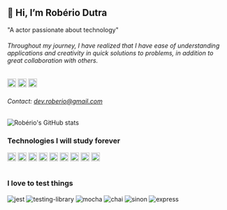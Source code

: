 ## 👋 Hi, I’m Robério Dutra
<p>"A actor passionate about technology"</p>

###### Throughout my journey, I have realized that I have ease of understanding applications and creativity in quick solutions to problems, in addition to great collaboration with others.

<div style="display: inline">
  <a href="https://www.linkedin.com/in/roberiodutra/"> <img src="https://img.shields.io/badge/LinkedIn-0077B5?style=for-the-badge&logo=linkedin&logoColor=white" alt="Linkedin" height="20"></a>
  <a href="https://roberio.dev"> <img src="https://img.shields.io/badge/Portfolio-1f425f.svg" alt="portfolio" height="20"></a>
  <a href="mailto:dev.roberio@gmail.com"> <img src="https://img.shields.io/badge/Gmail-D14836?style=for-the-badge&logo=gmail&logoColor=white" alt="gmail" height="20"></a>
 </div><br/>

 ###### Contact: dev.roberio@gmail.com

![Robério's GitHub stats](https://github-readme-stats.vercel.app/api?username=roberiodutra&show_icons=true&icon_color=2f55a1&border_color=181e40&theme=dark)

### Technologies I will study forever
<div style="display: inline_block">
  <img align="center" alt="js" src="https://img.shields.io/badge/JavaScript-F7DF1E?style=for-the-badge&logo=javascript&logoColor=black" height="20" />
  <img align="center" alt="react" src="https://img.shields.io/badge/React-20232A?style=for-the-badge&logo=react&logoColor=61DAFB" height="20"/>
  <img align="center" alt="nodejs" src="https://img.shields.io/badge/Node.js-43853D?style=for-the-badge&logo=node.js&logoColor=white" height="20"/>
  <img align="center" alt="ts" src="https://img.shields.io/badge/TypeScript-007ACC?style=for-the-badge&logo=typescript&logoColor=white" height="20"/>
  <img align="center" alt="html5" src="https://img.shields.io/badge/HTML5-E34F26?style=for-the-badge&logo=html5&logoColor=white" height="20"/>
  <img align="center" alt="css" src="https://img.shields.io/badge/CSS3-1572B6?style=for-the-badge&logo=css3&logoColor=white" height="20"/>
  <img align="center" alt="sass" src="https://img.shields.io/badge/Sass-CC6699?style=for-the-badge&logo=sass&logoColor=white" height="20"/>
  <img align="center" alt="redux" src="https://img.shields.io/badge/Redux-593D88?style=for-the-badge&logo=redux&logoColor=white" height="20"/>
  <img align="center" alt="git" src="https://img.shields.io/badge/GIT-E44C30?style=for-the-badge&logo=git&logoColor=white" height="20"/>
</div><br/>

### I love to test things
<div style="display: inline_block">
  <img align="center" alt="jest" src="https://img.shields.io/badge/Jest-323330?style=for-the-badge&logo=Jest&logoColor=white" />
  <img align="center" alt="testing-library" src="https://img.shields.io/badge/testing%20library-323330?style=for-the-badge&logo=testing-library&logoColor=red" />
  <img align="center" alt="mocha" src="https://img.shields.io/badge/mocha.js-323330?style=for-the-badge&logo=mocha&logoColor=Brown" />
  <img align="center" alt="chai" src="https://img.shields.io/badge/chai.js-323330?style=for-the-badge&logo=chai&logoColor=red" />
  <img align="center" alt="sinon" src="https://img.shields.io/badge/sinon.js-323330?style=for-the-badge&logo=sinon" />
  <img align="center" alt="express" src="https://img.shields.io/badge/Express.js-404D59?style=for-the-badge" />
</div><br/>
